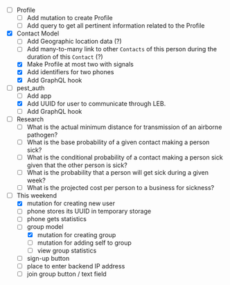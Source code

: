 - [ ] Profile
  - [ ] Add mutation to create Profile
  - [ ] Add query to get all pertinent information
        related to the Profile

- [x] Contact Model
  - [ ] Add Geographic location data (?)
  - [ ] Add many-to-many link to other `Contacts` of this person during the duration of this `Contact` (?)
  - [x] Make Profile at most two with signals
  - [x] Add identifiers for two phones
  - [x] Add GraphQL hook

- [ ] pest_auth
  - [ ] Add app
  - [x] Add UUID for user to communicate through LEB.
  - [ ] Add GraphQL hook

- [ ] Research
  - [ ] What is the actual minimum distance for transmission of an airborne pathogen?
  - [ ] What is the base probability of a given contact making a person sick?
  - [ ] What is the conditional probability of a contact making a person sick given that the other person is sick?
  - [ ] What is the probability that a person will get sick during a given week?
  - [ ] What is the projected cost per person to a business for sickness?

- [ ] This weekend
  - [x] mutation for creating new user
  - [ ] phone stores its UUID in temporary storage
  - [ ] phone gets statistics
  - [ ] group model
    - [x] mutation for creating group
    - [ ] mutation for adding self to group
    - [ ] view group statistics
  - [ ] sign-up button
  - [ ] place to enter backend IP address
  - [ ] join group button / text field